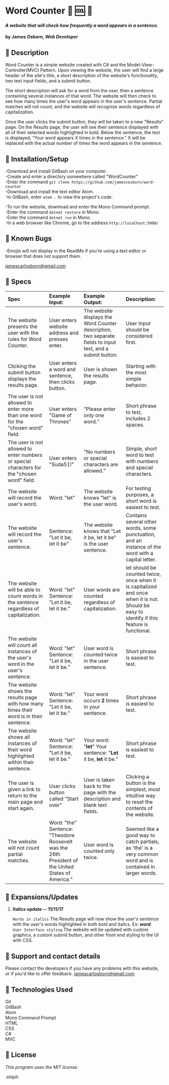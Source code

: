 # Word Counter :scroll: :cool: :1234:


#### _A website that will check how frequently a word appears in a sentence._

#### by James Osborn, _Web Developer_

## :small_blue_diamond: Description

Word Counter is a simple website created with C# and the Model-View-Controller(MVC) Pattern. Upon viewing the website, the user will find a large header of the site's title, a short description of the website's functionality,  two text input fields, and a submit button.

The short description will ask for a word from the user, then a sentence containing several instances of that word. The website will then check to see how many times the user's word appears in the user's sentence. Partial matches will not count, and the website will recognize words regardless of capitalization.

Once the user clicks the submit button, they will be taken to a new "Results" page. On the Results page, the user will see their sentence displayed with all of their selected words highlighted in bold. Below the sentence, the text is displayed, "Your word <user word> appears X times in the sentence." X will be replaced with the actual number of times the word appears in the sentence.

## :small_blue_diamond: Installation/Setup

-Download and install GitBash on your computer.  
-Create and enter a directory somewhere called "WordCounter"  
-Enter the command `git clone https://github.com/jamescosborn/word-counter`  
-Download and install the text editor Atom.  
-In GitBash, enter `atom .` to view the project's code.

-To run the website, download and enter the Mono Command prompt.  
-Enter the command `dotnet restore` in Mono.  
-Enter the command `dotnet run` in Mono.  
-In a web browser like Chrome, go to the address `http://localhost:5000/`



## :small_blue_diamond: Known Bugs

-Emojis will not display in the ReadMe if you're using a text editor or browser that does not support them.    

<jamescarlosborn@gmail.com>

## :small_blue_diamond: Specs

| Spec  | Example Input: | Example Output: | Description: |
|:---|:---|:---|:---|
| The website presents the user with the rules for Word Counter. | User enters website address and presses enter.| The website displays the Word Counter description, two separate fields to input text, and a submit button. | User Input should be considered first.
| Clicking the submit button displays the results page. | User enters a word and sentence, then clicks button. | User is shown the results page. | Starting with the most simple behavior.
| The user is not allowed to enter more than one word for the "chosen word" field. | User enters "Game of Thrones" | "Please enter only one word." | Short phrase to test, includes 2 spaces.
|The user is not allowed to enter numbers or special characters for the "chosen word" field. | User enters "Suda51!" | "No numbers or special characters are allowed." | Simple, short word to test with numbers and special characters.
| The website will record the user's word. | Word: "let"| The website knows "let" is the user word. | For testing purposes, a short word is easiest to test. |
| The website will record the user's sentence. |  Sentence: "Let it be, let it be"  | The website knows that "Let it be, let it be" is the user sentence. | Contains several other words, some punctuation, and an instance of the word with a capital letter.
| The website will be able to count words in the sentence regardless of capitalization. | Word: "let" Sentence: "Let it be, let it be." | User words are counted regardless of capitalization. | let should be counted twice, once when it is capitalized and once when it is not. Should be easy to identify if this feature is functional.
| The website will count all instances of the user's word in the user's sentence. | Word: "let" Sentence: "Let it be, let it be." | User word is counted twice in the user sentence. | Short phrase is easiest to test. |
| The website shows the results page with how many times their word is in their sentence. | Word: "let" Sentence: "Let it be, let it be." | Your word occurs __2__ times in your sentence. | Short phrase is easiest to test. |
| The website shows all instances of their word highlighted within their sentence. | Word: "let" Sentence: "Let it be, let it be." | Your word: "__let__" Your sentence: "__Let__ it be, __let__ it be." | Short phrase is easiest to test. |
| The user is given a link to return to the main page and start again. | User clicks button called "Start over" | User is taken back to the page with the description and blank text fields. | Clicking a button is the simplest, most intuitive way to reset the contents of the website. |
| The website will not count partial matches. | Word: "the" Sentence: "Theodore Roosevelt was the 26th President of the United States of America." | User word is counted only twice. | Seemed like a good way to catch partials, as 'the' is a very common word and is contained in larger words. |

## :small_blue_diamond: Expansions/Updates

1. __Italics update -- 11/11/17__  

    `Words in italics` The Results page will now show the user's sentence with the user's words highlighted in both bold and italics. Ex: ___word___.  
    `User Interface styling` The website will be updated with custom graphics, a custom submit button, and other front end styling to the UI with CSS.


## :small_blue_diamond: Support and contact details

Please contact the developers if you have any problems with this website, or if you'd like to offer feedback. <jamescarlosborn@gmail.com>

## :small_blue_diamond: Technologies Used

Git  
GitBash  
Atom  
Mono Command Prompt  
HTML  
CSS  
C#  
MVC  

## :small_blue_diamond: License

*This program uses the MIT license.*

:shipit:
